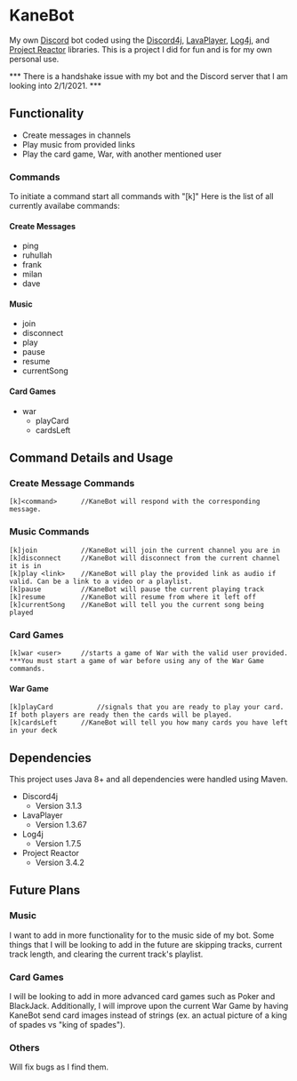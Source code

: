 # KaneBot
My own [Discord](https://discord.com/) bot coded using the [Discord4j](https://github.com/Discord4J/Discord4J), [LavaPlayer](https://github.com/sedmelluq/lavaplayer), 
[Log4j](https://logging.apache.org/log4j/2.x/), and [Project Reactor](https://projectreactor.io/) libraries. This is a project I did for fun and is for my own personal use. 

*** There is a handshake issue with my bot and the Discord server that I am looking into 2/1/2021. ***

## Functionality
* Create messages in channels
* Play music from provided links
* Play the card game, War, with another mentioned user
### Commands
To initiate a command start all commands with "[k]"
Here is the list of all currently availabe commands:
#### Create Messages
* ping
* ruhullah
* frank
* milan
* dave
#### Music
* join
* disconnect
* play
* pause
* resume
* currentSong
#### Card Games
* war
   * playCard
   * cardsLeft
## Command Details and Usage
### Create Message Commands
    [k]<command>      //KaneBot will respond with the corresponding message.
### Music Commands
    [k]join           //KaneBot will join the current channel you are in
    [k]disconnect     //KaneBot will disconnect from the current channel it is in
    [k]play <link>    //KaneBot will play the provided link as audio if valid. Can be a link to a video or a playlist.
    [k]pause          //KaneBot will pause the current playing track
    [k]resume         //KaneBot will resume from where it left off
    [k]currentSong    //KaneBot will tell you the current song being played
### Card Games
    [k]war <user>     //starts a game of War with the valid user provided. ***You must start a game of war before using any of the War Game commands.
#### War Game
    [k]playCard           //signals that you are ready to play your card. If both players are ready then the cards will be played.
    [k]cardsLeft      //KaneBot will tell you how many cards you have left in your deck
## Dependencies
This project uses Java 8+ and all dependencies were handled using Maven.
* Discord4j
   * Version 3.1.3
* LavaPlayer
   * Version 1.3.67
* Log4j
   * Version 1.7.5
* Project Reactor
   * Version 3.4.2
## Future Plans
### Music
I want to add in more functionality for to the music side of my bot. Some things that I will be looking to add in the future are skipping tracks, current track length, and clearing the current track's playlist.
### Card Games
I will be looking to add in more advanced card games such as Poker and BlackJack. Additionally, I will improve upon the current War Game by having KaneBot send card images instead of strings (ex. an actual picture of a king of spades vs "king of spades").
### Others
Will fix bugs as I find them.
